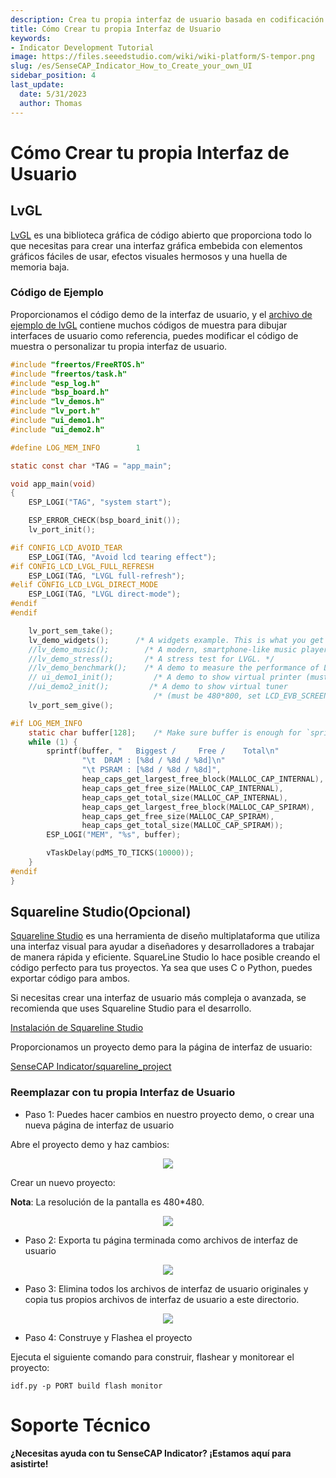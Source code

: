```yaml
---
description: Crea tu propia interfaz de usuario basada en codificación LVGL o con Squareline Studio
title: Cómo Crear tu propia Interfaz de Usuario
keywords:
- Indicator Development Tutorial
image: https://files.seeedstudio.com/wiki/wiki-platform/S-tempor.png
slug: /es/SenseCAP_Indicator_How_to_Create_your_own_UI
sidebar_position: 4
last_update:
  date: 5/31/2023
  author: Thomas
---
```

# **Cómo Crear tu propia Interfaz de Usuario**

## **LvGL**

[LvGL](https://docs.lvgl.io/master/intro/index.html) es una biblioteca gráfica de código abierto que proporciona todo lo que necesitas para crear una interfaz gráfica embebida con elementos gráficos fáciles de usar, efectos visuales hermosos y una huella de memoria baja.

### **Código de Ejemplo**

Proporcionamos el código demo de la interfaz de usuario, y el [archivo de ejemplo de lvGL](https://docs.lvgl.io/master/examples.html) contiene muchos códigos de muestra para dibujar interfaces de usuario como referencia, puedes modificar el código de muestra o personalizar tu propia interfaz de usuario.


```c
#include "freertos/FreeRTOS.h"
#include "freertos/task.h"
#include "esp_log.h"
#include "bsp_board.h"
#include "lv_demos.h"
#include "lv_port.h"
#include "ui_demo1.h"
#include "ui_demo2.h"

#define LOG_MEM_INFO        1

static const char *TAG = "app_main";

void app_main(void)
{
    ESP_LOGI("TAG", "system start");

    ESP_ERROR_CHECK(bsp_board_init());
    lv_port_init();

#if CONFIG_LCD_AVOID_TEAR
    ESP_LOGI(TAG, "Avoid lcd tearing effect");
#if CONFIG_LCD_LVGL_FULL_REFRESH
    ESP_LOGI(TAG, "LVGL full-refresh");
#elif CONFIG_LCD_LVGL_DIRECT_MODE
    ESP_LOGI(TAG, "LVGL direct-mode");
#endif
#endif

    lv_port_sem_take();
    lv_demo_widgets();      /* A widgets example. This is what you get out of the box */
    //lv_demo_music();        /* A modern, smartphone-like music player demo. */
    //lv_demo_stress();       /* A stress test for LVGL. */
    //lv_demo_benchmark();    /* A demo to measure the performance of LVGL or to compare different settings. */
    // ui_demo1_init();         /* A demo to show virtual printer (must be 800*480)*/
    //ui_demo2_init();         /* A demo to show virtual tuner
                                /* (must be 480*800, set LCD_EVB_SCREEN_ROTATION_90 in menuconfig)*/
    lv_port_sem_give();

#if LOG_MEM_INFO
    static char buffer[128];    /* Make sure buffer is enough for `sprintf` */
    while (1) {
        sprintf(buffer, "   Biggest /     Free /    Total\n"
                "\t  DRAM : [%8d / %8d / %8d]\n"
                "\t PSRAM : [%8d / %8d / %8d]",
                heap_caps_get_largest_free_block(MALLOC_CAP_INTERNAL),
                heap_caps_get_free_size(MALLOC_CAP_INTERNAL),
                heap_caps_get_total_size(MALLOC_CAP_INTERNAL),
                heap_caps_get_largest_free_block(MALLOC_CAP_SPIRAM),
                heap_caps_get_free_size(MALLOC_CAP_SPIRAM),
                heap_caps_get_total_size(MALLOC_CAP_SPIRAM));
        ESP_LOGI("MEM", "%s", buffer);

        vTaskDelay(pdMS_TO_TICKS(10000));
    }
#endif
}
```


## **Squareline Studio(Opcional)**

[Squareline Studio](https://docs.squareline.io/docs/squareline/) es una herramienta de diseño multiplataforma que utiliza una interfaz visual para ayudar a diseñadores y desarrolladores a trabajar de manera rápida y eficiente. SquareLine Studio lo hace posible creando el código perfecto para tus proyectos. Ya sea que uses C o Python, puedes exportar código para ambos.

Si necesitas crear una interfaz de usuario más compleja o avanzada, se recomienda que uses Squareline Studio para el desarrollo.


[Instalación de Squareline Studio](https://docs.squareline.io/docs/introduction/install)


Proporcionamos un proyecto demo para la página de interfaz de usuario:

[SenseCAP Indicator/squareline_project](https://github.com/Seeed-Solution/sensecap_indicator_esp32/blob/main/examples/squareline_demo/doc/squareline_project.zip)

### **Reemplazar con tu propia Interfaz de Usuario**


* Paso 1: Puedes hacer cambios en nuestro proyecto demo, o crear una nueva página de interfaz de usuario

Abre el proyecto demo y haz cambios:

<div align="center"><img width={800} src="https://files.seeedstudio.com/wiki/SenseCAP/SenseCAP_Indicator/squareline.png"/></div>

Crear un nuevo proyecto:

**Nota**: La resolución de la pantalla es 480*480.


<div align="center"><img width={800} src="https://files.seeedstudio.com/wiki/SenseCAP/SenseCAP_Indicator/create.png"/></div>


* Paso 2: Exporta tu página terminada como archivos de interfaz de usuario


<div align="center"><img width={800} src="https://files.seeedstudio.com/wiki/SenseCAP/SenseCAP_Indicator/export.png"/></div>


* Paso 3: Elimina todos los archivos de interfaz de usuario originales y copia tus propios archivos de interfaz de usuario a este directorio.


<div align="center"><img width={800} src="https://files.seeedstudio.com/wiki/SenseCAP/SenseCAP_Indicator/ui.png"/></div>

* Paso 4: Construye y Flashea el proyecto

Ejecuta el siguiente comando para construir, flashear y monitorear el proyecto:

`idf.py -p PORT build flash monitor`


# **Soporte Técnico**

**¿Necesitas ayuda con tu SenseCAP Indicator? ¡Estamos aquí para asistirte!**

<div class="button_tech_support_container">
<a href="https://discord.com/invite/QqMgVwHT3X" class="button_tech_support_sensecap"></a>
<a href="https://support.sensecapmx.com/portal/en/home" class="button_tech_support_sensecap3"></a>
</div>

<div class="button_tech_support_container">
<a href="mailto:support@sensecapmx.com" class="button_tech_support_sensecap2"></a>
<a href="https://github.com/Seeed-Studio/wiki-documents/discussions/69" class="button_discussion"></a>
</div>
